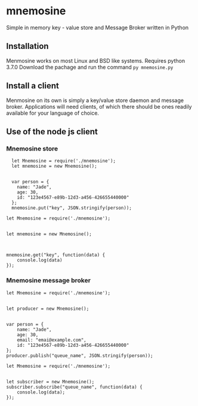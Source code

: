 # mnemosine
Simple in memory key - value store and Message Broker written in Python



## Installation
  Menmosine works on most Linux and BSD like systems. Requires python 3.7.0
  Download the pachage and run the command `py mnemosine.py`

## Install a client
  Menmosine on its own is simply a key/value store daemon and message broker. Applications will need clients, of which there should be ones readily available for your language of choice.


## Use of the node js client
### Mnemosine store

```node
  let Mnemosine = require('./mnemosine');
  let mnemosine = new Mnemosine();


  var person = {
    name: "Jade",
    age: 30,
    id: "123e4567-e89b-12d3-a456-426655440000"
  };
  mnemosine.put("key", JSON.stringify(person));
```

```node
let Mnemosine = require('./mnemosine');


let mnemosine = new Mnemosine();



mnemosine.get("key", function(data) {
	console.log(data)
});
```

### Mnemosine message broker

```node
let Mnemosine = require('./mnemosine');


let producer = new Mnemosine();


var person = {
	name: "Jade",
	age: 30,
	email: "emai@example.com",
	id: "123e4567-e89b-12d3-a456-426655440000"
};
producer.publish("queue_name", JSON.stringify(person));
```

```node
let Mnemosine = require('./mnemosine');


let subscriber = new Mnemosine();
subscriber.subscribe("queue_name", function(data) {
	console.log(data);
});
```
